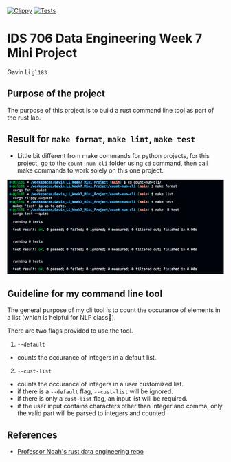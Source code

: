 [![Clippy](https://github.com/nogibjj/Gavin_Li_Week7_Mini_Project/actions/workflows/lint.yml/badge.svg)](https://github.com/nogibjj/Gavin_Li_Week7_Mini_Project/actions/workflows/lint.yml)
[![Tests](https://github.com/nogibjj/Gavin_Li_Week7_Mini_Project/actions/workflows/tests.yml/badge.svg)](https://github.com/nogibjj/Gavin_Li_Week7_Mini_Project/actions/workflows/tests.yml)

# IDS 706 Data Engineering Week 7 Mini Project

Gavin Li `gl183`

## Purpose of the project

The purpose of this project is to build a rust command line tool as part of the rust lab.

## Result for `make format`, `make lint`, `make test`

- Little bit different from make commands for python projects, for this project, go to the `count-num-cli` folder using `cd` command, then call make commands to work solely on this one project.

![make_rslt](./resources/make_rslts.png)

## Guideline for my command line tool

The general purpose of my cli tool is to count the occurance of elements in a list (which is helpful for NLP class🤨).

There are two flags provided to use the tool.

1. `--default`

- counts the occurance of integers in a default list.

2. `--cust-list`

- counts the occurance of integers in a user customized list.
- if there is a `--default` flag, `--cust-list` will be ignored.
- if there is only a `cust-list` flag, an input list will be required.
- if the user input contains characters other than integer and comma, only the valid part will be parsed to integers and counted.

## References

* [Professor Noah's rust data engineering repo](https://github.com/nogibjj/rust-data-engineering)
